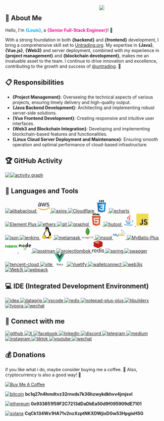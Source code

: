 <img align='right' src='https://user-images.githubusercontent.com/5713670/87202985-820dcb80-c2b6-11ea-9f56-7ec461c497c3.gif' width='200'>

<h2>👋 About Me</h2>

Hello, I'm **<font color="#03A9F4">{Louis}</font>**, a **<font color="#F31199">{Senior Full-Stack Engineer}</font>**!  🧐

With a strong foundation in both **{backend}** and **{frontend}** development, I bring a comprehensive skill set to [Untrading.org](https://untrading.org). My expertise in **{Java}**, **{Vue.js}**, **{Web3}** and server deployment, combined with my experience in **{project management}** and **{blockchain development}**, makes me an invaluable asset to the team. I continue to drive innovation and excellence, contributing to the growth and success of [@untrading](https://github.com/untrading). 👊



<h2>📋 Responsibilities</h2>

- **{Project Management}**: Overseeing the technical aspects of various projects, ensuring timely delivery and high-quality output.
- **{Java Backend Development}**: Architecting and implementing robust server-side solutions.
- **{Vue Frontend Development}**: Creating responsive and intuitive user interfaces.
- **{Web3 and Blockchain Integration}**: Developing and implementing blockchain-based features and functionalities.
- **{Linux Cloud Server Deployment and Maintenance}**: Ensuring smooth operation and optimal performance of cloud-based infrastructure.



<h2>🏆 GitHub Activity</h2>

<p>
	<img align="left" src="https://github-profile-trophy.vercel.app/?username=LouisLiu00&theme=onedark&column=-1&margin-w=15" />
</p>

[![activity graph](https://github-readme-activity-graph.vercel.app/graph?username=LouisLiu00&theme=merko&custom_title=Louis%20Activity%20Graph&hide_border=true&point=FFFFFF&days=50)](https://github.com/LouisLiu00)



<h2>🔧 Languages and Tools</h2>

<p align="left">
	<!-- ********** A ********** -->
    <a href="https://www.aliyun.com" target="_blank"> <img src="https://www.vectorlogo.zone/logos/alibabacloud/alibabacloud-ar21.svg" alt="alibabacloud" height="40"/> </a> 
    <a href="https://aws.amazon.com" target="_blank"> <img src="https://raw.githubusercontent.com/devicons/devicon/master/icons/amazonwebservices/amazonwebservices-original-wordmark.svg" alt="aws" height="40"/> </a> 
    <a href="https://www.axios.com" target="_blank"> <img src="https://www.vectorlogo.zone/logos/axios/axios-icon.svg" alt="axios" height="40"/> </a> 
    <!-- ********** B ********** -->
    <!-- ********** C ********** -->
	<a href="https://cloudflare.com" target="_blank"> <img src="https://www.vectorlogo.zone/logos/cloudflare/cloudflare-ar21.svg" alt="Cloudflare" height="40"/> </a>
	<a href="https://www.w3schools.com/css/" target="_blank"> <img src="https://raw.githubusercontent.com/devicons/devicon/master/icons/css3/css3-original-wordmark.svg" alt="css3" height="40"/> </a> 
    <!-- ********** D ********** -->
    <!-- ********** E ********** -->
    <a href="https://echarts.apache.org" target="_blank"> <img src="https://echarts.apache.org/en/images/favicon.png" alt="echarts" height="40"/> </a>
	<a href="https://element-plus.org" target="_blank"> <img src="https://element-plus.org/images/element-plus-logo.svg" alt="Element Plus" height="40"/> </a>
    <a href="https://ethers.org" target="_blank"> <img src="https://ethers.org/favicon.ico" alt="ethers" height="40"/> </a>
    <!-- ********** F ********** -->
    <!-- ********** G ********** -->
	<a href="https://git-scm.com/" target="_blank"> <img src="https://www.vectorlogo.zone/logos/git-scm/git-scm-icon.svg" alt="git" height="40"/> </a> 
	<a href="https://graphql.org" target="_blank"> <img src="https://www.vectorlogo.zone/logos/graphql/graphql-icon.svg" alt="graphql" height="40"/> </a> 
    <!-- ********** H ********** -->
	<a href="https://www.w3.org/html/" target="_blank"> <img src="https://raw.githubusercontent.com/devicons/devicon/master/icons/html5/html5-original-wordmark.svg" alt="html5" height="40"/> </a> 
	<a href="https://www.hutool.cn" target="_blank"> <img src="https://plus.hutool.cn/images/hutool.svg" alt="hutool" height="40"/> </a>
    <!-- ********** I ********** -->
    <!-- ********** J ********** -->
	<a href="https://www.java.com" target="_blank"> <img src="https://raw.githubusercontent.com/devicons/devicon/master/icons/java/java-original.svg" alt="java" height="40"/> </a>
	<a href="https://developer.mozilla.org/en-US/docs/Web/JavaScript" target="_blank"> <img src="https://raw.githubusercontent.com/devicons/devicon/master/icons/javascript/javascript-original.svg" alt="javascript" height="40"/> </a> 
	<a href="https://www.json.org" target="_blank"> <img src="https://www.vectorlogo.zone/logos/json/json-icon.svg" alt="json" height="40"/> </a>
	<a href="https://www.jenkins.io" target="_blank"> <img src="https://www.vectorlogo.zone/logos/jenkins/jenkins-icon.svg" alt="jenkins" height="40"/> 
    <!-- ********** K ********** -->
    <!-- ********** L ********** -->
	<a href="https://www.linux.org/" target="_blank"> <img src="https://raw.githubusercontent.com/devicons/devicon/master/icons/linux/linux-original.svg" alt="linux" height="40"/> </a> 
	<!-- ********** M ********** -->
    <a href="https://metamask.io" target="_blank"> <img src="https://metamask.io/images/metamask-logo.png" alt="metamask" height="40"/> </a> 
    <a href="https://www.mongodb.com/" target="_blank"> <img src="https://raw.githubusercontent.com/devicons/devicon/master/icons/mongodb/mongodb-original-wordmark.svg" alt="mongodb" height="40"/> </a> 
	<a href="https://www.microsoft.com/en-us/sql-server" target="_blank"> <img src="https://www.svgrepo.com/show/303229/microsoft-sql-server-logo.svg" alt="mssql" height="40"/> </a> 
	<a href="https://www.mysql.com/" target="_blank"> <img src="https://raw.githubusercontent.com/devicons/devicon/master/icons/mysql/mysql-original-wordmark.svg" alt="mysql" height="40"/> </a> 
	<a href="https://baomidou.com" target="_blank"> <img src="https://baomidou.com/assets/asset.cIbiVTt_.svg" alt="MyBatis-Plus" height="40"/> </a>
    <!-- ********** N ********** -->
	<a href="https://www.nginx.com" target="_blank"> <img src="https://raw.githubusercontent.com/devicons/devicon/master/icons/nginx/nginx-original.svg" alt="nginx" height="40"/> </a> 
	<a href="https://nodejs.org" target="_blank"> <img src="https://raw.githubusercontent.com/devicons/devicon/master/icons/nodejs/nodejs-original-wordmark.svg" alt="nodejs" height="40"/> </a> 
	<!-- ********** O ********** -->
	<!-- ********** P ********** -->
    <a href="https://postman.com" target="_blank"> <img src="https://www.vectorlogo.zone/logos/getpostman/getpostman-icon.svg" alt="postman" height="40"/> </a> 
    <a href="https://projectlombok.org/" target="_blank"> <img src="https://projectlombok.org/favicon.ico" alt="projectlombok" height="40"/> </a> 
	<!-- ********** Q ********** -->
	<!-- ********** R ********** -->
	<a href="https://redis.io" target="_blank"> <img src="https://raw.githubusercontent.com/devicons/devicon/master/icons/redis/redis-original-wordmark.svg" alt="redis" height="40"/> </a> 
	<!-- ********** S ********** -->
	<a href="https://spring.io/" target="_blank"> <img src="https://www.vectorlogo.zone/logos/springio/springio-ar21.svg" alt="spring" height="40"/> </a>
    <a href="https://swagger.io/" target="_blank"> <img src="https://static1.smartbear.co/swagger/media/assets/swagger_fav.png" alt="swagger" height="40"/> </a>
	<!-- ********** T ********** -->
    <a href="https://cloud.tencent.com/" target="_blank"> <img src="https://cloudcache.tencent-cloud.com/qcloud/favicon.ico" alt="tencent-cloud" height="40"/> </a>
	<!-- ********** U ********** -->
	<!-- ********** V ********** -->
    <a href="https://vitejs.dev" target="_blank"> <img src="https://www.vectorlogo.zone/logos/vitejsdev/vitejsdev-ar21.svg" alt="vite" height="40"/> </a> 
    <a href="https://vuejs.org/" target="_blank"> <img src="https://raw.githubusercontent.com/devicons/devicon/master/icons/vuejs/vuejs-original-wordmark.svg" alt="vuejs" height="40"/> </a> 
    <a href="https://vuetifyjs.com" target="_blank"> <img src="https://cdn.vuetifyjs.com/docs/images/brand-kit/v-text-logo-light.svg" alt="Vuetify" height="40"/> </a>
    <!-- ********** W ********** -->
    <a href="https://walletconnect.com" target="_blank"> <img src="https://walletconnect.com/static/favicon.png" alt="walletconnect" height="40"/> </a>
    <a href="https://web3js.org" target="_blank"> <img src="https://web3js.org/web3js.png" alt="web3js" height="40"/> </a>
    <a href="https://www.web3labs.com/web3j-sdk" target="_blank"> <img src="https://www.web3labs.com/hubfs/favicon.svg" alt="Web3j" height="40"/> </a>
    <a href="https://webpack.js.org" target="_blank"> <img src="https://www.vectorlogo.zone/logos/js_webpack/js_webpack-ar21.svg" alt="webpack" height="40"/> </a>
    <!-- ********** X ********** -->
    <!-- ********** Y ********** -->
    <!-- ********** Z ********** -->
</p>



<h2>💻 IDE (Integrated Development Environment)</h2>

<p>
	<a href="https://www.jetbrains.com/idea/" target="_blank"> <img src="https://cdn.jsdelivr.net/gh/devicons/devicon@latest/icons/intellij/intellij-original.svg" alt="idea" height="40"/> </a>
    <a href="https://www.jetbrains.com/datagrip/" target="_blank"> <img src="https://cdn.jsdelivr.net/gh/devicons/devicon@latest/icons/datagrip/datagrip-original.svg" alt="datagrip" height="40"/> </a>
    <a href="https://code.visualstudio.com/" target="_blank"> <img src="https://cdn.jsdelivr.net/gh/devicons/devicon@latest/icons/vscode/vscode-original.svg" alt="vscode" height="40"/> </a>
    <a href="https://redis.io/" target="_blank"> <img src="https://www.vectorlogo.zone/logos/redis/redis-icon.svg" alt="redis" height="40"/> </a>
    <a href="https://notepad-plus-plus.org/" target="_blank"> <img src="https://notepad-plus-plus.org/images/logo.svg" alt="notepad-plus-plus" height="40"/> </a>
    <a href="https://www.dcloud.io/hbuilderx.html" target="_blank"> <img src="https://img.cdn.aliyun.dcloud.net.cn/hbuilderx/website/en/icon/hx_icon@2x.png" alt="hbuilderx" height="40"/> </a>
    <a href="https://typora.io/" target="_blank"> <img src="https://typora.io/img/favicon-64.png" alt="typora" height="40"/> </a>
    <a href="https://developers.weixin.qq.com/miniprogram/dev/devtools/stable.html" target="_blank"> <img src="https://www.vectorlogo.zone/logos/wechat/wechat-icon.svg" alt="wechat" height="40"/> </a>
</p>


<h2>💬 Connect with me</h2>

<p align="left">
    <a href="https://github.com/LouisLiu00" target="blank">
        <img src="https://cdn.jsdelivr.net/gh/devicons/devicon@latest/icons/github/github-original.svg" alt="github" height="40" />
    </a>
    <a href="https://x.com/LouisLiuOneself" target="blank">
        <img src="https://www.vectorlogo.zone/logos/x/x-icon.svg" alt="X" height="35"  />
    </a>
    <a href="https://www.facebook.com/LouisLiuOneself" target="blank">
        <img src="https://www.vectorlogo.zone/logos/facebook/facebook-official.svg" alt="facebook" height="40" />
    </a>
    <a href="https://www.linkedin.com/in/louisliuoneself" target="blank">
        <img src="https://www.vectorlogo.zone/logos/linkedin/linkedin-icon.svg" alt="linkedin" height="40" />
    </a>
    <a href="https://discord.com/channels/@louis.liu" target="blank">
        <img src="https://www.vectorlogo.zone/logos/discord/discord-tile.svg" alt="discord" height="40" />
    </a>
    <a href="https://t.me/Louis_Liu" target="blank">
        <img src="https://www.vectorlogo.zone/logos/telegram/telegram-icon.svg" alt="telegram" height="40"  />
    </a>
    <a href="https://medium.com/@louisliuoneself" target="blank">
        <img src="https://www.vectorlogo.zone/logos/medium/medium-icon.svg" alt="medium" height="40" />
    </a>
    <a href="https://www.instagram.com/louisliuoneself" target="blank">
        <img src="https://www.vectorlogo.zone/logos/instagram/instagram-icon.svg" alt="instagram" height="40" />
    </a>
     <a href="https://www.tiktok.com/@louisliuoneself" target="blank">
        <img src="https://www.tiktok.com/favicon.ico" alt="tiktok" height="40" width="45" />
    </a>
    <a href="https://www.youtube.com/@LouisLiuOneself" target="blank">
        <img src="https://www.vectorlogo.zone/logos/youtube/youtube-icon.svg" alt="youtube" height="40" />
    </a>
    <a href="https://blog.liuxin.online" target="blank">
        <img src="https://www.vectorlogo.zone/logos/wechat/wechat-tile.svg" alt="wechat" height="40" />
    </a>
</p>



<h2>💰 Donations</h2>

if you like what i do, maybe consider buying me a coffee. 🍵 Also, cryptocurrency is also a good way! 🤑

<a href="https://buymeacoffee.com/louisliu" target="_blank"><img src="https://cdn.buymeacoffee.com/buttons/v2/default-red.png" alt="Buy Me A Coffee" width="150" ></a>

<a href="https://bitcoin.org" target="_blank"> <img src="https://bitcoin.org/favicon.png" alt="bitcoin" height="40" /></a> **bc1q27n4hmdtvz32rnvds7k36hzwykdkhvv4jmjsvl**

<a href="https://ethereum.org" target="_blank"> <img src="https://ethereum.org/images/favicon.png" alt="ethereum" height="40" /></a> **0x933851f59F2C7213dDaDbEa50d9f095909dE7101**

<a href="https://solana.com" target="_blank"> <img src="https://solana.com/favicon.svg" alt="solana" height="40" /></a> **CqCk134Wx1HA71v2nzXzptNKXDWjixDGw53HpgisH5G**



